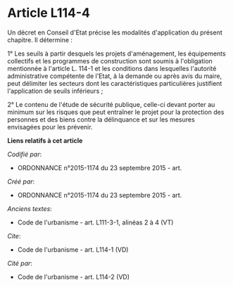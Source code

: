 # Article L114-4

Un décret en Conseil d'Etat précise les modalités d'application du présent chapitre. Il détermine : 

1° Les seuils à partir desquels les projets d'aménagement, les équipements collectifs et les programmes de construction sont
soumis à l'obligation mentionnée à l'article L. 114-1 et les conditions dans lesquelles l'autorité administrative compétente
de l'Etat, à la demande ou après avis du maire, peut délimiter les secteurs dont les caractéristiques particulières
justifient l'application de seuils inférieurs ; 

2° Le contenu de l'étude de sécurité publique, celle-ci devant porter au minimum sur les risques que peut entraîner le projet
pour la protection des personnes et des biens contre la délinquance et sur les mesures envisagées pour les prévenir.

**Liens relatifs à cet article**

_Codifié par_:

  - ORDONNANCE n°2015-1174 du 23 septembre 2015 - art.

_Créé par_:

  - ORDONNANCE n°2015-1174 du 23 septembre 2015 - art.

_Anciens textes_:

  - Code de l'urbanisme - art. L111-3-1, alinéas 2 à 4 (VT)

_Cite_:

  - Code de l'urbanisme - art. L114-1 (VD)

_Cité par_:

  - Code de l'urbanisme - art. L114-2 (VD)
